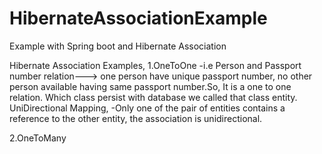 # HibernateAssociationExample
Example with Spring boot and Hibernate Association

Hibernate Association Examples,
1.OneToOne
  -i.e Person and Passport number relation---> one person have unique passport number, no other person available
    having same passport number.So, It is a one to one relation.
   Which class persist with database we called that class entity.
 UniDirectional Mapping,
  -Only one of the pair of entities contains a reference to the other entity, the association is unidirectional.
  
   
  
2.OneToMany
     
